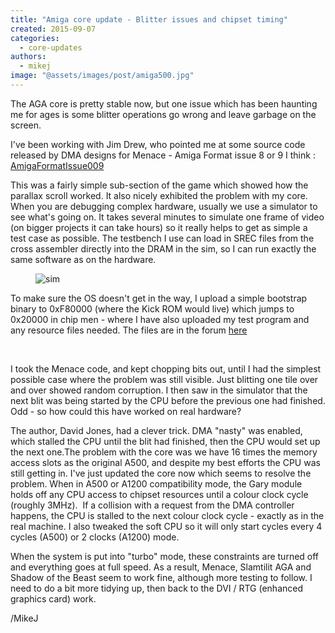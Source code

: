 ```yaml
---
title: "Amiga core update - Blitter issues and chipset timing"
created: 2015-09-07
categories: 
  - core-updates
authors: 
  - mikej
image: "@assets/images/post/amiga500.jpg"
---
```


The AGA core is pretty stable now, but one issue which has been haunting me for ages is some blitter operations go wrong and leave garbage on the screen.

I've been working with Jim Drew, who pointed me at some source code released by DMA designs for Menace - Amiga Format issue 8 or 9 I think : [AmigaFormatIssue009](https://archive.org/details/AmigaFormatIssue009199004FuturePublishingGB300dpi)

This was a fairly simple sub-section of the game which showed how the parallax scroll worked. It also nicely exhibited the problem with my core. When you are debugging complex hardware, usually we use a simulator to see what's going on. It takes several minutes to simulate one frame of video (on bigger projects it can take hours) so it really helps to get as simple a test case as possible. The testbench I use can load in SREC files from the cross assembler directly into the DRAM in the sim, so I can run exactly the same software as on the hardware.

<figure>

![sim](@assets/images/post/sim.gif)

</figure>

To make sure the OS doesn't get in the way, I upload a simple bootstrap binary to 0xF80000 (where the Kick ROM would live) which jumps to 0x20000 in chip men - where I have also uploaded my test program and any resource files needed. The files are in the forum [here](http://www.fpgaarcade.com/punbb/viewtopic.php?id=232&p=34)

 

I took the Menace code, and kept chopping bits out, until I had the simplest possible case where the problem was still visible. Just blitting one tile over and over showed random corruption. I then saw in the simulator that the next blit was being started by the CPU before the previous one had finished. Odd - so how could this have worked on real hardware?

The author, David Jones, had a clever trick. DMA "nasty" was enabled, which stalled the CPU until the blit had finished, then the CPU would set up the next one.The problem with the core was we have 16 times the memory access slots as the original A500, and despite my best efforts the CPU was still getting in. I've just updated the core now which seems to resolve the problem. When in A500 or A1200 compatibility mode, the Gary module holds off any CPU access to chipset resources until a colour clock cycle (roughly 3MHz).  If a collision with a request from the DMA controller happens, the CPU is stalled to the next colour clock cycle - exactly as in the real machine. I also tweaked the soft CPU so it will only start cycles every 4 cycles (A500) or 2 clocks (A1200) mode.

When the system is put into "turbo" mode, these constraints are turned off and everything goes at full speed. As a result, Menace, Slamtilit AGA and Shadow of the Beast seem to work fine, although more testing to follow. I need to do a bit more tidying up, then back to the DVI / RTG (enhanced graphics card) work.

/MikeJ
